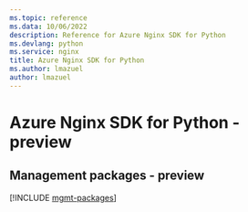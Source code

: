 ```yaml
---
ms.topic: reference
ms.data: 10/06/2022
description: Reference for Azure Nginx SDK for Python
ms.devlang: python
ms.service: nginx
title: Azure Nginx SDK for Python
ms.author: lmazuel
author: lmazuel
---
```

# Azure Nginx SDK for Python - preview

## Management packages - preview
[!INCLUDE [mgmt-packages](nginx-mgmt-index.md)]